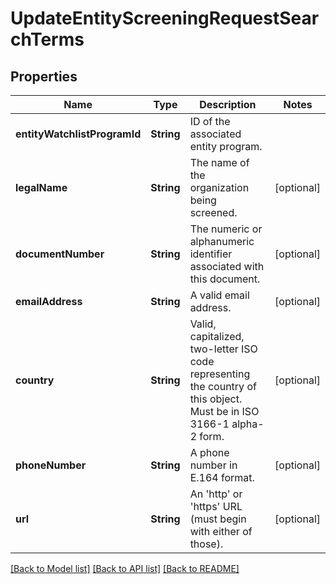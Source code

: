 # UpdateEntityScreeningRequestSearchTerms

## Properties
Name | Type | Description | Notes
------------ | ------------- | ------------- | -------------
**entityWatchlistProgramId** | **String** | ID of the associated entity program. | 
**legalName** | **String** | The name of the organization being screened. | [optional] 
**documentNumber** | **String** | The numeric or alphanumeric identifier associated with this document. | [optional] 
**emailAddress** | **String** | A valid email address. | [optional] 
**country** | **String** | Valid, capitalized, two-letter ISO code representing the country of this object. Must be in ISO 3166-1 alpha-2 form. | [optional] 
**phoneNumber** | **String** | A phone number in E.164 format. | [optional] 
**url** | **String** | An &#39;http&#39; or &#39;https&#39; URL (must begin with either of those). | [optional] 

[[Back to Model list]](../README.md#documentation-for-models) [[Back to API list]](../README.md#documentation-for-api-endpoints) [[Back to README]](../README.md)


